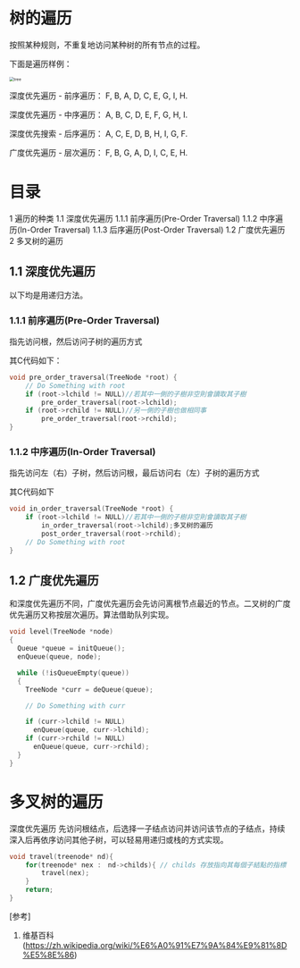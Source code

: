 # 树的遍历

按照某种规则，不重复地访问某种树的所有节点的过程。



下面是遍历样例：

<img src="../img/tree.png" alt="tree" style="zoom:50%;" />

深度优先遍历 - 前序遍历：
F, B, A, D, C, E, G, I, H.

深度优先遍历 - 中序遍历：
A, B, C, D, E, F, G, H, I.

深度优先搜索 - 后序遍历：
A, C, E, D, B, H, I, G, F.

广度优先遍历 - 层次遍历：
F, B, G, A, D, I, C, E, H.

# 目录
1	遍历的种类
1.1	深度优先遍历
1.1.1	前序遍历(Pre-Order Traversal)
1.1.2	中序遍历(In-Order Traversal)
1.1.3	后序遍历(Post-Order Traversal)
1.2	广度优先遍历
2	多叉树的遍历

## 1.1 深度优先遍历
以下均是用递归方法。

### 1.1.1 前序遍历(Pre-Order Traversal)
指先访问根，然后访问子树的遍历方式

其C代码如下：
```c
void pre_order_traversal(TreeNode *root) {
    // Do Something with root
    if (root->lchild != NULL)//若其中一側的子樹非空則會讀取其子樹
        pre_order_traversal(root->lchild);
    if (root->rchild != NULL)//另一側的子樹也做相同事
        pre_order_traversal(root->rchild);
}
```

### 1.1.2 中序遍历(In-Order Traversal)
指先访问左（右）子树，然后访问根，最后访问右（左）子树的遍历方式

其C代码如下
```c
void in_order_traversal(TreeNode *root) {
    if (root->lchild != NULL)//若其中一側的子樹非空則會讀取其子樹
        in_order_traversal(root->lchild);多叉树的遍历
        post_order_traversal(root->rchild);
    // Do Something with root
}
```
## 1.2 广度优先遍历
和深度优先遍历不同，广度优先遍历会先访问离根节点最近的节点。二叉树的广度优先遍历又称按层次遍历。算法借助队列实现。

```c
void level(TreeNode *node)
{
  Queue *queue = initQueue();
  enQueue(queue, node);

  while (!isQueueEmpty(queue))
  {
    TreeNode *curr = deQueue(queue);

    // Do Something with curr

    if (curr->lchild != NULL)
      enQueue(queue, curr->lchild);
    if (curr->rchild != NULL)
      enQueue(queue, curr->rchild);
  }
}
```
# 多叉树的遍历
深度优先遍历
先访问根结点，后选择一子结点访问并访问该节点的子结点，持续深入后再依序访问其他子树，可以轻易用递归或栈的方式实现。

```c
void travel(treenode* nd){
    for(treenode* nex :　nd->childs){ // childs 存放指向其每個子結點的指標
        travel(nex);   
    }
    return;
}
```

[参考]
1. 维基百科(https://zh.wikipedia.org/wiki/%E6%A0%91%E7%9A%84%E9%81%8D%E5%8E%86)
